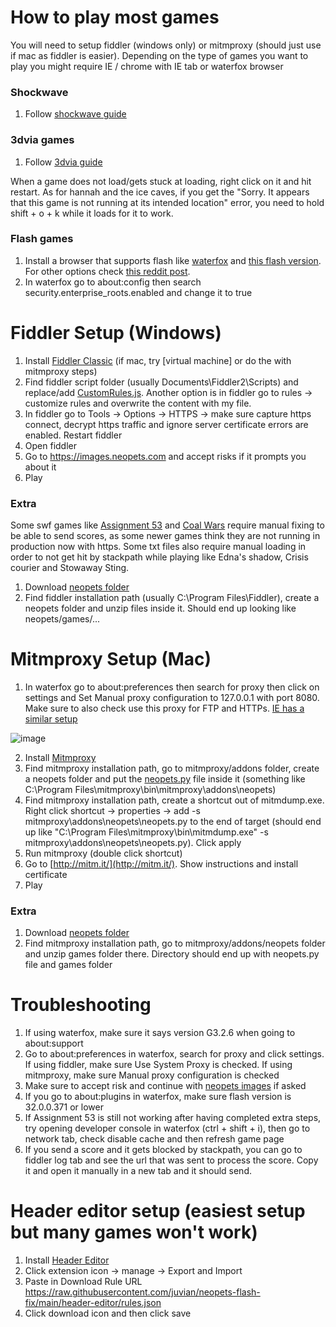 # How to play most games

You will need to setup fiddler (windows only) or mitmproxy (should just use if mac as fiddler is easier). Depending on the type of games you want to play you might require IE / chrome with IE tab or waterfox browser

### Shockwave
1. Follow [shockwave guide](https://www.youtube.com/watch?v=LdkiSc5TNL0)

### 3dvia games

1. Follow [3dvia guide](https://www.youtube.com/watch?v=NH8WfY7MvU4)

When a game does not load/gets stuck at loading, right click on it and hit restart. As for hannah and the ice caves, if you get the "Sorry. It appears that this game is not running at its intended location" error, you need to hold shift + o + k while it loads for it to work.

### Flash games

1. Install a browser that supports flash like [waterfox](https://cdn.waterfox.net/releases/win64/installer/Waterfox%20G3.2.6%20Setup.exe) and [this flash version](http://andkon.com/arcade/install_flash_player.exe). For other options check [this reddit post](https://www.reddit.com/r/neopets/comments/s7jzyt/how_to_enable_flash_post_endoflife/).
2. In waterfox go to about:config then search security.enterprise_roots.enabled and change it to true

# Fiddler Setup (Windows)

1. Install [Fiddler Classic](https://www.telerik.com/download/fiddler) (if mac, try [virtual machine] or do the with mitmproxy steps)
2. Find fiddler script folder (usually Documents\Fiddler2\Scripts) and replace/add [CustomRules.js](/fiddler/CustomRules.js). Another option is in fiddler go to rules -> customize rules and overwrite the content with my file. 
3. In fiddler go to Tools -> Options -> HTTPS -> make sure capture https connect, decrypt https traffic and ignore server certificate errors are enabled. Restart fiddler 
4. Open fiddler
5. Go to https://images.neopets.com and accept risks if it prompts you about it
5. Play

### Extra

Some swf games like [Assignment 53](https://www.neopets.com/games/game.phtml/?game_id=1347&size=regular&quality=high&play=true) and [Coal Wars](https://www.neopets.com/games/game.phtml?game_id=1370&size=regular&quality=high&play=true) require manual fixing to be able to send scores, as some newer games think they are not running in production now with https. Some txt files also require manual loading in order to not get hit by stackpath while playing like Edna's shadow, Crisis courier and Stowaway Sting.

1. Download [neopets folder](https://download-directory.github.io/?url=https://github.com/juvian/neopets-flash-fix/tree/main/neopets)
2. Find fiddler installation path (usually C:\Program Files\Fiddler), create a neopets folder and unzip files inside it. Should end up looking like neopets/games/...

# Mitmproxy Setup (Mac)
1. In waterfox go to about:preferences then search for proxy then click on settings and Set Manual proxy configuration to 127.0.0.1 with port 8080. Make sure to also check use this proxy for FTP and HTTPs. [IE has a similar setup](https://docs.microsoft.com/en-us/troubleshoot/developer/browsers/connectivity-navigation/use-proxy-servers-with-ie)

![image](https://user-images.githubusercontent.com/5660396/185045695-d6c32114-e096-4533-8e16-1e0eaaadfa66.png)

2. Install [Mitmproxy](https://mitmproxy.org/)
3. Find mitmproxy installation path, go to mitmproxy/addons folder, create a neopets folder and put the [neopets.py](/mitmproxy/neopets.py) file inside it (something like C:\Program Files\mitmproxy\bin\mitmproxy\addons\neopets)
4. Find mitmproxy installation path, create a shortcut out of mitmdump.exe. Right click shortcut -> properties -> add -s mitmproxy\addons\neopets\neopets.py to the end of target (should end up like "C:\Program Files\mitmproxy\bin\mitmdump.exe" -s mitmproxy\addons\neopets\neopets.py). Click apply
5. Run mitmproxy (double click shortcut)
6. Go to [http://mitm.it/](http://mitm.it/). Show instructions and install certificate 
7. Play

### Extra

1. Download [neopets folder](https://download-directory.github.io/?url=https://github.com/juvian/neopets-flash-fix/tree/main/neopets)
2. Find mitmproxy installation path, go to mitmproxy/addons/neopets folder and unzip games folder there. Directory should end up with neopets.py file and games folder

# Troubleshooting 
1. If using waterfox, make sure it says version G3.2.6 when going to about:support
2. Go to about:preferences in waterfox, search for proxy and click settings. If using fiddler, make sure Use System Proxy is checked. If using mitmproxy, make sure Manual proxy configuration is checked
3. Make sure to accept risk and continue with [neopets images](https://images.neopets.com/) if asked
4. If you go to about:plugins in waterfox, make sure flash version is 32.0.0.371 or lower
5. If Assignment 53 is still not working after having completed extra steps, try opening developer console in waterfox (ctrl + shift + i), then go to network tab, check disable cache and then refresh game page
6. If you send a score and it gets blocked by stackpath, you can go to fiddler log tab and see the url that was sent to process the score. Copy it and open it manually in a new tab and it should send.

# Header editor setup (easiest setup but many games won't work)

1. Install [Header Editor](https://addons.mozilla.org/en-US/firefox/addon/header-editor/?utm_source=addons.mozilla.org&utm_medium=referral&utm_content=search)
2. Click extension icon -> manage -> Export and Import
3. Paste in Download Rule URL https://raw.githubusercontent.com/juvian/neopets-flash-fix/main/header-editor/rules.json
4. Click download icon and then click save
